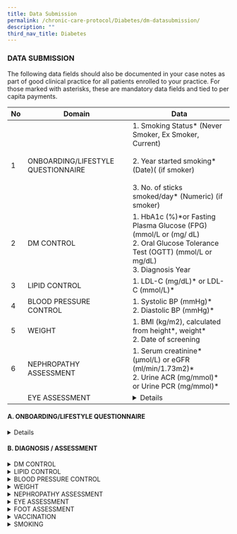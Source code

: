 ```yaml
---
title: Data Submission
permalink: /chronic-care-protocol/Diabetes/dm-datasubmission/
description: ""
third_nav_title: Diabetes
---
```

<h3> DATA SUBMISSION </h3>

The following data fields should also be documented in your case notes as part of good clinical practice for all patients enrolled to your practice.
For those marked with asterisks, these are mandatory data fields and tied to per capita payments. 
<table><thead><tr><th>No</th><th>Domain</th><th>Data</th></tr></thead><tbody><tr><td>1</td><td>ONBOARDING/LIFESTYLE QUESTIONNAIRE</td><td>1. Smoking Status*  (Never Smoker, Ex Smoker, Current)<br><br>2. Year started smoking* (Date)( (if smoker)<br><br>3. No. of sticks smoked/day* (Numeric) (if smoker)</td></tr><tr><td>2</td><td>DM CONTROL</td><td>1. HbA1c (%)*or Fasting Plasma Glucose (FPG) (mmol/L or (mg/ dL)<br>2. Oral Glucose Tolerance Test (OGTT) (mmol/L or mg/dL)<br>3. Diagnosis Year</td></tr><tr><td>3</td><td>LIPID CONTROL</td><td>1. LDL-C (mg/dL)* or LDL-C (mmol/L)*</td></tr><tr><td>4</td><td>BLOOD PRESSURE CONTROL</td><td>1. Systolic BP (mmHg)*<br>2. Diastolic BP (mmHg)*</td></tr><tr><td>5</td><td>WEIGHT</td><td>1. BMI (kg/m2), calculated from height*, weight*<br>2. Date of screening</td></tr><tr><td>6</td><td>NEPHROPATHY ASSESSMENT</td><td>1. Serum creatinine* (μmol/L) or eGFR (ml/min/1.73m2)* <br>2. Urine ACR (mg/mmol)*  or Urine PCR (mg/mmol)*</td></tr><tr><td></td><td>EYE ASSESSMENT</td><td><details>1. Conducted *(Yes/No)<br>2. Date of visit<br>3. Image quality sufficient for reporting (Yes/ No)<br>4. Results*	<br>    i. No diabetic retinopathy/maculopathy<br>   ii. Diabetic retinopathy present (Left/Right/Both)<br>      a. Non-Proliferative retinopathy<br>&nbsp;&nbsp;&nbsp;&nbsp;&nbsp;&nbsp;&nbsp;&nbsp;&nbsp;&nbsp;- mild (Left/Right/Both)<br>&nbsp;&nbsp;&nbsp;&nbsp;&nbsp;&nbsp;&nbsp;&nbsp;&nbsp;&nbsp;- moderate (Left/Right/Both)<br>&nbsp;&nbsp;&nbsp;&nbsp;&nbsp;&nbsp;&nbsp;&nbsp;&nbsp;&nbsp;- severe (Left/Right/Both)&lt;<br><br>      b. Proliferative diabetic retinopathy (Left/Right/Both)<br>   <br>   iii. Diabetic maculopathy present (Left/Right/Both) &lt;br&gt;<br><br>5. Follow up actions:<br>    i. Annual rescreen or <br>   ii. Refer to ophthalmologist with or without urgency or<br>  iii. Repeat in 6 months or<br>  iv. Others</details></td></tr></tbody></table>

<h4>A.	ONBOARDING/LIFESTYLE QUESTIONNAIRE </h4>
<details>
1.	Smoking Status*  (Never Smoker, Ex Smoker, Current)
	a.	Year started smoking* (Date)( (if smoker)
2.	No. of sticks smoked/day*(Numeric) (if smoker)<hr>
</details>
<h4>B. DIAGNOSIS / ASSESSMENT</h4>

<details><summary>DM CONTROL</summary>
<br>
1.	HbA1c (%)*or Fasting Plasma Glucose (FPG) (mmol/L or (mg/ dL)<br>
2.	Oral Glucose Tolerance Test (OGTT) (mmol/L or mg/dL)<br>
3.	Diagnosis Year <hr>

</details>

<details><summary>LIPID CONTROL</summary>
<br>
1.	LDL-C (mg/dL)* or LDL-C (mmol/L)*<hr>
</details>

<details><summary>BLOOD PRESSURE CONTROL</summary>
<br>
1.	Systolic BP (mmHg)* <br>
2.	Diastolic BP (mmHg)* 
	</details>

<details><summary>WEIGHT</summary>
<br>
1.	BMI (kg/m2), calculated from height*, weight*<br>
2.	Date of screening
</details>

<details><summary>NEPHROPATHY ASSESSMENT</summary>
<br>
1.	Serum creatinine* (μmol/L) or eGFR (ml/min/1.73m2)*  <br>
2.	Urine ACR (mg/mmol)*  or Urine PCR (mg/mmol)* 
</details>
	
<details><summary>EYE ASSESSMENT</summary> 

1.	Conducted *(Yes/No)<br>
2.	Date of visit <br>
3.	Image quality sufficient for reporting (Yes/ No)<br>
4.	Results* <br>

	i.	No diabetic retinopathy/maculopathy <br>

	ii.	Diabetic retinopathy present (Left/Right/Both)<br>

		a.	Non-Proliferative retinopathy <br>
				- mild (Left/Right/Both)<br>
				- moderate (Left/Right/Both)<br>
				- severe (Left/Right/Both)<br>

		b.	Proliferative diabetic retinopathy (Left/Right/Both)<br>

	iii.	Diabetic maculopathy present (Left/Right/Both) <br>

5.	Follow up actions
<ol type="i">
	<li>i.	Annual rescreen/ or </li>

	<li>ii.	Refer to ophthalmologist with or without urgency or </li>

	<li>iii.	Repeat in 6 months or </li>

	<li>iv.	Others</li>
</ol>

6.	Other findings (optional)<br>


7.	Detailed report & image (optional) <hr>
	</details>

<details><summary>FOOT ASSESSMENT</summary> 

1.	Conducted*(Yes/No)<br>
2.	Date of visit<br>
3.	Outcome* (refer to ACG 2019 DFS guideline) for both left and right foot<br> 
	i.	Low risk diabetic foot ulcers

	ii.	Moderate risk for diabetic foot ulcers 

	iii.	High Risk for diabetic foot ulcers
4.	DFS performed by (Nurse, Technician, Podiatrist etc) 
5.	Services provider (PCN, CHC, SATA, in house etc) 
6.	Patient Education done (Yes/No)
</details>

<details><summary>VACCINATION</summary>

1.	Influenza Vaccination* (Yes/No), Date of Vaccination
2.	Pneumococcal Vaccination* (Yes/No), Date of Vaccination
</details>
	
<details><summary>SMOKING</summary>

1.	Smoking Status*  (Never Smoker, Ex Smoker, Current)
	
2.	Year started smoking* (Date)( (if smoker)
	
3.	No. of sticks smoked/day*(Numeric) (if smoker)

4.	State of change:

	(i) Pre-contemplation, 
	
	(ii) Contemplation, 
	
	(iii) Preparation 
	
	(iv) Action, OR 
	
	(v) Maintenance.
</details>
